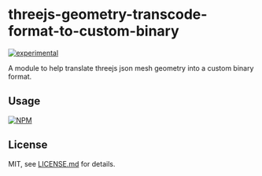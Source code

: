 # threejs-geometry-transcode-format-to-custom-binary

[![experimental](http://badges.github.io/stability-badges/dist/experimental.svg)](http://github.com/badges/stability-badges)

A module to help translate threejs json mesh geometry into a custom binary format.

## Usage

[![NPM](https://nodei.co/npm/threejs-geometry-transcode-format-to-custom-binary.png)](https://nodei.co/npm/threejs-geometry-transcode-format-to-custom-binary/)

## License

MIT, see [LICENSE.md](http://github.com/bunnybones1/threejs-geometry-transcode-format-to-custom-binary/blob/master/LICENSE.md) for details.
